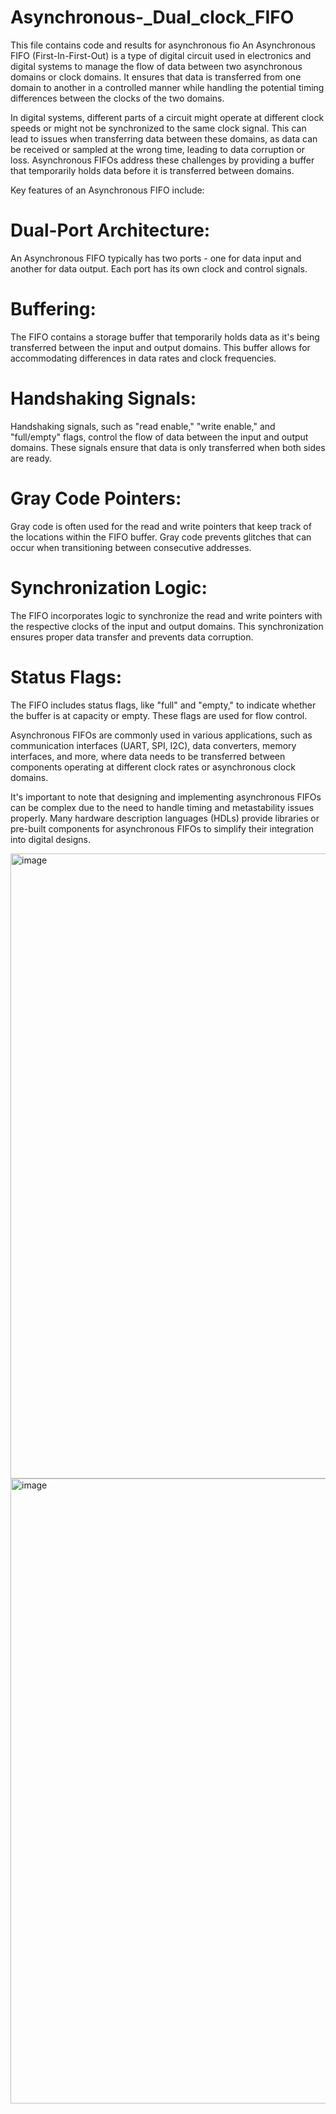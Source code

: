 # Asynchronous-_Dual_clock_FIFO
This file contains code and results for asynchronous fio
An Asynchronous FIFO (First-In-First-Out) is a type of digital circuit used in electronics and digital systems to manage the flow of data between two asynchronous domains or clock domains. It ensures that data is transferred from one domain to another in a controlled manner while handling the potential timing differences between the clocks of the two domains.

In digital systems, different parts of a circuit might operate at different clock speeds or might not be synchronized to the same clock signal. This can lead to issues when transferring data between these domains, as data can be received or sampled at the wrong time, leading to data corruption or loss. Asynchronous FIFOs address these challenges by providing a buffer that temporarily holds data before it is transferred between domains.

Key features of an Asynchronous FIFO include:

# Dual-Port Architecture:
An Asynchronous FIFO typically has two ports - one for data input and another for data output. Each port has its own clock and control signals.

# Buffering: 
The FIFO contains a storage buffer that temporarily holds data as it's being transferred between the input and output domains. This buffer allows for accommodating differences in data rates and clock frequencies.

# Handshaking Signals:
 Handshaking signals, such as "read enable," "write enable," and "full/empty" flags, control the flow of data between the input and output domains. These signals ensure that data is only transferred when both sides are ready.

 # Gray Code Pointers:
 Gray code is often used for the read and write pointers that keep track of the locations within the FIFO buffer. Gray code prevents glitches that can occur when transitioning between consecutive addresses.

# Synchronization Logic:
 The FIFO incorporates logic to synchronize the read and write pointers with the respective clocks of the input and output domains. This synchronization ensures proper data transfer and prevents data corruption.

# Status Flags:
The FIFO includes status flags, like "full" and "empty," to indicate whether the buffer is at capacity or empty. These flags are used for flow control.

Asynchronous FIFOs are commonly used in various applications, such as communication interfaces (UART, SPI, I2C), data converters, memory interfaces, and more, where data needs to be transferred between components operating at different clock rates or asynchronous clock domains.

It's important to note that designing and implementing asynchronous FIFOs can be complex due to the need to handle timing and metastability issues properly. Many hardware description languages (HDLs) provide libraries or pre-built components for asynchronous FIFOs to simplify their integration into digital designs.


<img width="1000" alt="image" src="https://github.com/Ragineeiitb/Asynchronous-Dual-clock-FIFO/assets/141806156/bb8098e1-b987-4615-af56-0567c21a3d4a">




<img width="1000" alt="image" src="https://github.com/Ragineeiitb/Asynchronous-Dual-clock-FIFO/assets/141806156/c6bcdf0f-ce45-4190-987b-37d50037d5c0">




